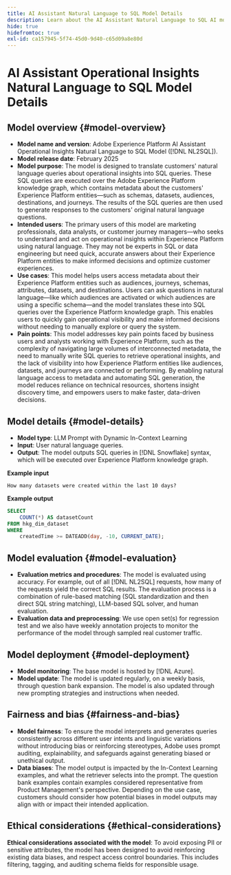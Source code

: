 ```yaml
---
title: AI Assistant Natural Language to SQL Model Details
description: Learn about the AI Assistant Natural Language to SQL AI model.
hide: true
hidefromtoc: true
exl-id: ca157945-5f74-45d0-9d40-c65d09a8e80d
---
```

# AI Assistant Operational Insights Natural Language to SQL Model Details

## Model overview {#model-overview}

* **Model name and version**: Adobe Experience Platform AI Assistant Operational Insights Natural Language to SQL Model ([!DNL NL2SQL]).
* **Model release date**: February 2025
* **Model purpose**: The model is designed to translate customers' natural language queries about operational insights into SQL queries. These SQL queries are executed over the Adobe Experience Platform knowledge graph, which contains metadata about the customers' Experience Platform entities—such as schemas, datasets, audiences, destinations, and journeys. The results of the SQL queries are then used to generate responses to the customers' original natural language questions.
* **Intended users**: The primary users of this model are marketing professionals, data analysts, or customer journey managers—who seeks to understand and act on operational insights within Experience Platform using natural language. They may not be experts in SQL or data engineering but need quick, accurate answers about their Experience Platform entities to make informed decisions and optimize customer experiences.
* **Use cases**: This model helps users access metadata about their Experience Platform entities such as audiences, journeys, schemas, attributes, datasets, and destinations. Users can ask questions in natural language—like which audiences are activated or which audiences are using a specific schema—and the model translates these into SQL queries over the Experience Platform knowledge graph. This enables users to quickly gain operational visibility and make informed decisions without needing to manually explore or query the system.
* **Pain points**: This model addresses key pain points faced by business users and analysts working with Experience Platform, such as the complexity of navigating large volumes of interconnected metadata, the need to manually write SQL queries to retrieve operational insights, and the lack of visibility into how Experience Platform entities like audiences, datasets, and journeys are connected or performing. By enabling natural language access to metadata and automating SQL generation, the model reduces reliance on technical resources, shortens insight discovery time, and empowers users to make faster, data-driven decisions.

## Model details {#model-details}

* **Model type**: LLM Prompt with Dynamic In-Context Learning
* **Input**: User natural language queries.
* **Output**: The model outputs SQL queries in [!DNL Snowflake] syntax, which will be executed over Experience Platform knowledge graph.

**Example input**

```console
How many datasets were created within the last 10 days?
```

**Example output**

```SQL
SELECT
    COUNT(*) AS datasetCount 
FROM hkg_dim_dataset 
WHERE
    createdTime >= DATEADD(day, -10, CURRENT_DATE);
```

## Model evaluation {#model-evaluation}

* **Evaluation metrics and procedures**: The model is evaluated using accuracy. For example, out of all [!DNL NL2SQL] requests, how many of the requests yield the correct SQL results. The evaluation process is a combination of rule-based matching (SQL standardization and then direct SQL string matching), LLM-based SQL solver, and human evaluation.
* **Evaluation data and preprocessing**: We use open set(s) for regression test and we also have weekly annotation projects to monitor the performance of the model through sampled real customer traffic.

## Model deployment {#model-deployment}

* **Model monitoring**: The base model is hosted by [!DNL Azure].
* **Model update**: The model is updated regularly, on a weekly basis, through question bank expansion. The model is also updated through new prompting strategies and instructions when needed.

## Fairness and bias {#fairness-and-bias}

* **Model fairness**: To ensure the model interprets and generates queries consistently across different user intents and linguistic variations without introducing bias or reinforcing stereotypes, Adobe uses prompt auditing, explainability, and safeguards against generating biased or unethical output.
* **Data biases**: The model output is impacted by the In-Context Learning examples, and what the retriever selects into the prompt. The question bank examples contain examples considered representative from Product Management's perspective. Depending on the use case, customers should consider how potential biases in model outputs may align with or impact their intended application.

## Ethical considerations {#ethical-considerations}

**Ethical considerations associated with the model**: To avoid exposing PII or sensitive attributes, the model has been designed to avoid reinforcing existing data biases, and respect access control boundaries. This includes filtering, tagging, and auditing schema fields for responsible usage.
